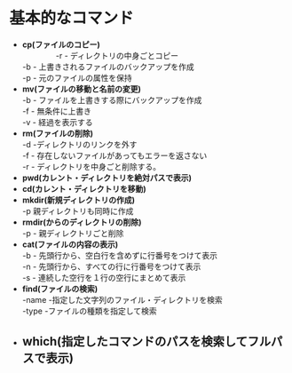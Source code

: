 基本的なコマンド
====================

- __cp(ファイルのコピー)__   
    　　　　 -r
                - ディレクトリの中身ごとコピー  
             -b
                - 上書きされるファイルのバックアップを作成  
             -p
                - 元のファイルの属性を保持  
- __mv(ファイルの移動と名前の変更)__  
         -b
            - ファイルを上書きする際にバックアップを作成  
         -f
            - 無条件に上書き  
         -v
            - 経過を表示する  
- __rm(ファイルの削除)__  
         -d
            -ディレクトリのリンクを外す  
         -f
            - 存在しないファイルがあってもエラーを返さない  
         -r
            - ディレクトリを中身ごと削除する。  
- __pwd(カレント・ディレクトリを絶対パスで表示)__  
- __cd(カレント・ディレクトリを移動)__  
- __mkdir(新規ディレクトリの作成)__  
         -p 親ディレクトリも同時に作成  
- __rmdir(からのディレクトリの削除)__  
         -p
            - 親ディレクトリごと削除  
- __cat(ファイルの内容の表示)__  
         -b
            - 先頭行から、空白行を含めずに行番号をつけて表示  
         -n
            - 先頭行から、すべての行に行番号をつけて表示  
         -s
            - 連続した空行を１行の空行にまとめて表示  
- __find(ファイルの検索)__  
     -name
         -指定した文字列のファイル・ディレクトリを検索  
    -type
         -ファイルの種類を指定して検索
- __which(指定したコマンドのパスを検索してフルパスで表示)__  
     -

     
